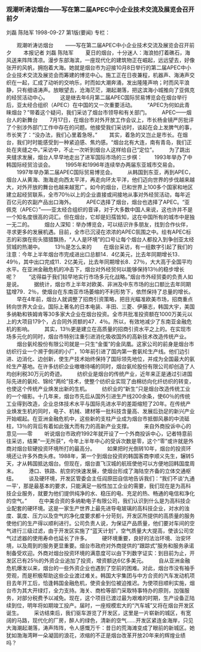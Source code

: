 ### 观潮听涛访烟台——写在第二届APEC中小企业技术交流及展览会召开前夕
刘磊  陈陆军
1998-09-27
第1版(要闻)
专栏：

　　观潮听涛访烟台
　　——写在第二届APEC中小企业技术交流及展览会召开前夕
　　本报记者  刘磊  陈陆军
　　夏日的烟台，十分迷人：海浪拍打着礁石，海风送来阵阵清凉。漫步东部海滨，一座现代化的建筑物正在崛起，远远望去，好像张开的风帆，拥抱着大海。她就是烟台市为迎接10月8日举行的第二届APEC中小企业技术交流及展览会而筹建的博览中心。施工正在日夜兼程，机器声、海涛声交织在一起，汇成了动听的交响乐，时而如大潮奔涌，发出隆隆声响；时而风平浪静，只有细语涛声。放眼望去，沧海茫茫，潮起潮落，把这滨海小城推向了亚佩克的经贸活动中心。
　　这是继去年6月第二届APEC国际贸易博览会在烟台举行后，亚太经合组织（APEC）在中国的又一次重要活动。
　　“APEC为何如此青睐烟台？”带着这个疑问，我们采访了烟台市领导和有关部门。
　　APEC——烟台人的新舞台
　　7月17日，在烟台市对外开放工作会议上，市长杨金镜严厉批评了个别涉外部门工作中存在的问题。他接受我们采访时，谈起在会上发脾气的事，市长笑了：“没办法，我们心里着急呀。”
　　其实，着急的又岂止是市长。在烟台，我们时时能感受到一种紧迫感、焦灼感。“烟台北有大连，南有青岛，我们正处在夹缝之中。”采访中，不止一次听到烟台人这样给自己“定位”。
　　为了跳出夹缝求发展，烟台人早早地走出了进军国际市场的三步棋：
　　1993年举办了中韩国际经贸洽谈会。
　　1995年和1996年连续举办两届东亚城市交易会。
　　1997年举办第二届APEC国际贸易博览会。
　　从韩国到东亚，再到APEC，烟台人从黄海、渤海走向西太平洋，再走向环太平洋，他们迈向世界的步伐越来越大，对外开放的舞台也越来越宽广。如今的烟台，已和世界上100多个国家和地区建立起经贸联系，全市70％以上的企业直接或间接地从事对外经贸活动，每年近百亿元的农副产品出口海外。
　　APEC选择了烟台，烟台也选择了APEC。“亚佩克（APEC）”——亚太经合组织的音译，对于大多数中国人来说，这也许并不是一个知名度很高的词汇。但在烟台，它却是妇孺皆知，这在中国所有的城市中是独一无二的。
　　烟台人深知：举办博览会，可以结识许多朋友，找到合作伙伴，寻求更多的发展机遇。目前，全市已沉浸在浓浓的APEC氛围之中。绘有APEC标志的彩旗在街头猎猎飘扬，“人人是环境”的口号让每个烟台人都投入到争创亚太经贸城的热潮中。
　　13％是怎么来的
　　在烟台采访，有一组数字引起了我们的注意：今年上半年烟台市完成进出口总额14．4亿美元，比去年同期增长13．49％，其中出口完成11．2亿美元，比去年同期增长8．27％，大大高于全国平均水平。在亚洲金融危机的冲击下，烟台对外经贸何以能够保持13％的稳步增长呢？
　　“这得益于我们较早地实行市场多元化战略。”烟台市外经贸委的负责人如是说。
　　据统计，烟台市上半年对欧美、非洲及中东市场的出口额比去年同期猛增79．2％，使烟台在东南亚市场萎缩的不利形势下，依然保持了总量的增长。
　　早在4年前，烟台人就调整了招商引资策略，把目光瞄准欧美市场，招商重点转向世界大企业。国际上著名的日本电装、丰田、三菱、伊藤志，韩国大宇，美国多纳勒和铁姆肯等30多家大企业在烟台投资。全市共批准投资额在1000万美元以上的大项目179个，占合同外资额的47．4％。所以，有效地减少了东南亚金融危机的影响。
　　其实，13％更是建立在高质量的招商引资水平之上的。在实现市场多元化的同时，烟台市特别注重引进消化吸收国外的高新技术改造传统产业。
　　烟台氨纶股份有限公司就是一只生“金蛋”的金凤凰。这家公司的前身是烟台市纺织行业一个濒于倒闭的小厂，10年前引进了国内第一套氨纶生产线。他们边引进、边消化、边创新，使生产技术始终保持了国际领先地位，并成为全国最大的氨纶生产基地。在许多纺织企业嗷嗷待哺的同时，烟台氨纶股份有限公司却创造了人均创利税30万元的奇迹。
　　纺织业是烟台的传统产业，近年来正是通过引进国际先进的氨纶、锦纶“两纶”技术，使整个纺织业实现了由棉纺向化纤纺织的转变，也使这个传统产业焕发出新的生机。
　　纺织业的“新生”只是烟台改造传统工业的一个缩影。十几年来，烟台市先后从国外引进生产线200余条，使60％的传统工业得到改造，企业总体技术水平与国际先进水平的差距缩短了20年。在传统产业焕发生机的同时，电子、机械、建材等一批科技含量高、发展后劲足的新兴产业开始崛起。在亚洲金融危机中，这些新的支柱产业成为烟台市抵御风暴的中流砥柱，13％的背后有着如此强大而有力的高新产业支撑。
　　来自外商投诉中心的意见——零
　　听说烟台市政府1992年就开设了一个外商投诉中心，记者特意前往采访，结果“一无所获”，今年上半年中心的受诉次数是零，这个“零”或许就是外商对烟台软硬投资环境所打的最高分。
　　如果把时光倒转10年，烟台的投资环境还让许多外商头疼。1988年，第一个到烟台投资的韩国客商李顺义先生，辗转5天，才从韩国抵达烟台。但现在，烟台直飞汉城的航班使他可以方便地回韩国度周末。
　　港口、铁路、航空的快速发展，使烟台形成了海陆空齐备的立体交通枢纽。
　　谈及硬环境，开发区管委会主任阎原田自信地告诉我们：“我们不谈‘九通一平’，那是最基本的要求，只能满足一般性加工企业的需要，我们现在是为高科技企业服务，就要为他们提供纯净的水、稳压的电、充足的热、畅通的电信和净化的空气。”
　　在中美合资的多纳勒电子有限公司，我们认识到什么是为高科技企业配套的硬环境。这是一家生产世界上最先进导电玻璃的高科技企业，对水的浊度、氯度、压力以及空气的净化度要求都十分苛刻，开发区所提供的高质量的服务使他们的生产得以顺利进行。公司负责人说，为保证产品质量，他们要对车间的空气进行三级过滤，由于开发区实施了“蓝天计划”，空气质量大大提高，使该公司空气过滤器的使用寿命也延长了许多。
　　硬环境重要，良好的法治环境、治安环境，以及周到的服务更显重要。烟台市政府对外商提供的“跟踪式”服务和服务承诺制备受欢迎。外商对烟台投资环境的满意度可以由下列数字证实：到目前为止，开发区已有25％的外资企业追加了投资，增资额达6亿多美元。
　　自从亚洲金融危机爆发以来，烟台的一些外资企业也遇到了空前的困难。对此，烟台市没有袖手旁观，而是积极帮助这些企业渡过难关。韩国大宇集团与中方合资的汽车发动机项目去年开工后，恰逢韩国金融危机，使资金到位被迫推迟。为使项目顺利实施，烟台市为其大开绿灯，全力支持。海关、商检等部门采取特事特办的原则，加强服务，对部分税费予以减免。现在，这个项目已渡过最为艰难的时期，生产设备正陆续到位，明年将如期竣工投产。届时，一座规模宏大的“汽车城”又将在烟台开发区诞生。
　　采访结束后，我们驱车游览了开发区，这里是一片崭新的城区，有宽阔的马路，现代化的厂房，醉人的绿色，清新的空气……开发区紧连金海岸，只见大海潮起潮落，涛声阵阵，令人感慨万千：昔日的荒海滩变成了眼前的新城区。她犹如渤海湾畔一朵凝固的浪花，浓缩的不正是烟台改革开放20年来的辉煌业绩吗？
